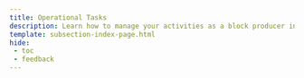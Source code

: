 ```yaml
---
title: Operational Tasks
description: Learn how to manage your activities as a block producer in the Tanssi Appchain protocol, including managing your account, upgrading your node, and more.
template: subsection-index-page.html
hide: 
 - toc
 - feedback
---
```

